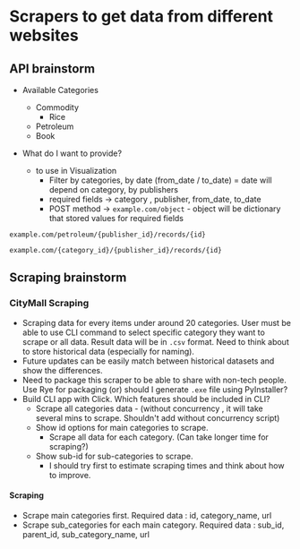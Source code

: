 # Scrapers to get data from different websites

## API brainstorm
- Available Categories
    - Commodity
        - Rice
    - Petroleum
    - Book

- What do I want to provide?
    - to use in Visualization
        - Filter by categories, by date (from_date / to_date) = date will depend on category, by publishers
        - required fields -> category , publisher, from_date, to_date
        - POST method -> `example.com/object` - object will be dictionary that stored values for required fields

```
example.com/petroleum/{publisher_id}/records/{id}
```

```
example.com/{category_id}/{publisher_id}/records/{id}
```

## Scraping brainstorm
### CityMall Scraping
- Scraping data for every items under around 20 categories. User must be able to use CLI command to select specific category they want to scrape or all data. Result data will be in `.csv` format. Need to think about to store historical data (especially for naming).
- Future updates can be easily match between historical datasets and show the differences.
- Need to package this scraper to be able to share with non-tech people. Use Rye for packaging (or) should I generate `.exe` file using PyInstaller?
- Build CLI app with Click. Which features should be included in CLI?
    - Scrape all categories data - (without concurrency , it will take several mins to scrape. Shouldn't add without concurrency script)
    - Show id options for main categories to scrape.
        - Scrape all data for each category. (Can take longer time for scraping?)
    - Show sub-id for sub-categories to scrape.
        - I should try first to estimate scraping times and think about how to improve. 

#### Scraping 
- Scrape main categories first. Required data : id, category_name, url
- Scrape sub_categories for each main category. Required data : sub_id, parent_id, sub_category_name, url
